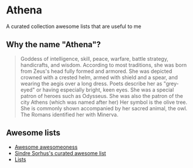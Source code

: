# Athena

A curated collection awesome lists that are useful to me

## Why the name "Athena"?
> Goddess of intelligence, skill, peace, warfare, battle strategy, handicrafts, and wisdom. According to most traditions, she was born from Zeus's head fully formed and armored. She was depicted crowned with a crested helm, armed with shield and a spear, and wearing the aegis over a long dress. Poets describe her as "grey-eyed" or having especially bright, keen eyes. She was a special patron of heroes such as Odysseus. She was also the patron of the city Athens (which was named after her) Her symbol is the olive tree. She is commonly shown accompanied by her sacred animal, the owl. The Romans identified her with Minerva.

## Awesome lists
- [Awesome awesomeoness](https://github.com/bayandin/awesome-awesomeness)
- [Sindre Sorhus's curated awesome list](https://github.com/sindresorhus/awesome)
- [Lists](https://github.com/jnv/lists)

